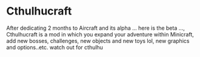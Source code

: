 # Cthulhucraft
After dedicating 2 months to Aircraft and its alpha ... here is the beta ..., Cthulhucraft is a mod in which you expand your adventure within Minicraft, add new bosses, challenges, new objects and new toys lol, new graphics and options..etc. watch out for cthulhu
